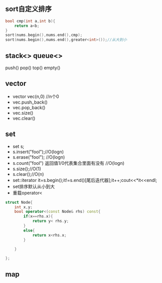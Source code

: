 ## sort自定义排序
```cpp
bool cmp(int a,int b){
    return a<b;
}
sort(nums.begin(),nums.end(),cmp);
sort(nums.begin(),nums.end(),greater<int>());//从大到小
```
## stack<> queue<>  
push() pop() top() empty()

## vector
* vector<int> vec(n,0) //n个0 
* vec.push_back()
* vec.pop_back()
* vec.size()
* vec.clear()

## set
* set<string> s;
* s.insert("fool");//O(logn)
* s.erase("fool"); //O(logn)
* s.count("fool") 返回值1/0代表集合里面有没有 //O(logn)
* s.size();//O(1)
* s.clear();//O(n)
* set<string>::iterator it=s.begin();it!=s.end()[尾后迭代器];it++;cout<<*it<<endl;
* set排序默认从小到大
* 重载operator<

```cpp
struct Node{
	int x,y;
	bool operator<(const Node& rhs) const{
		if(x==rhs.x){
			return y< rhs.y;
		}
		else{
			return x<rhs.x;
		}

	}
	
};
```
## map
